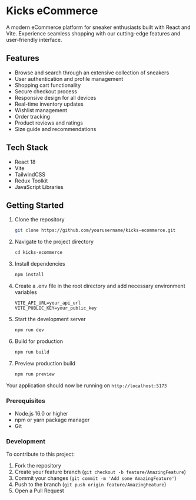 # Kicks eCommerce

A modern eCommerce platform for sneaker enthusiasts built with React and Vite. Experience seamless shopping with our cutting-edge features and user-friendly interface.

## Features

- Browse and search through an extensive collection of sneakers
- User authentication and profile management
- Shopping cart functionality
- Secure checkout process
- Responsive design for all devices
- Real-time inventory updates
- Wishlist management
- Order tracking
- Product reviews and ratings
- Size guide and recommendations

## Tech Stack

- React 18
- Vite
- TailwindCSS
- Redux Toolkit
- JavaScript Libraries
  <!-- - Node.js/Express -->
  <!-- - MongoDB -->
  <!-- - Stripe Payment Integration -->

## Getting Started

1. Clone the repository

   ```bash
   git clone https://github.com/yourusername/kicks-ecommerce.git
   ```

2. Navigate to the project directory

   ```bash
   cd kicks-ecommerce
   ```

3. Install dependencies

   ```bash
   npm install
   ```

4. Create a .env file in the root directory and add necessary environment variables

   ```env
   VITE_API_URL=your_api_url
   VITE_PUBLIC_KEY=your_public_key
   ```

5. Start the development server

   ```bash
   npm run dev
   ```

6. Build for production

   ```bash
   npm run build
   ```

7. Preview production build
   ```bash
   npm run preview
   ```

Your application should now be running on `http://localhost:5173`

### Prerequisites

- Node.js 16.0 or higher
- npm or yarn package manager
- Git

### Development

To contribute to this project:

1. Fork the repository
2. Create your feature branch (`git checkout -b feature/AmazingFeature`)
3. Commit your changes (`git commit -m 'Add some AmazingFeature'`)
4. Push to the branch (`git push origin feature/AmazingFeature`)
5. Open a Pull Request

